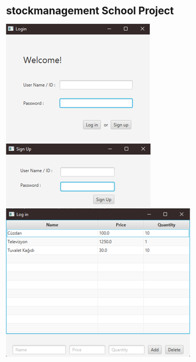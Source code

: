 # stockmanagement School Project

![Login](login.png?raw=true "Login")
![Sign Up](signup.png?raw=true "Sign Up")
![Stock](stocks.png?raw=true "Stock")
